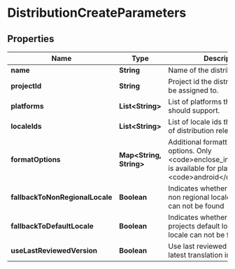 

# DistributionCreateParameters

## Properties

Name | Type | Description | Notes
------------ | ------------- | ------------- | -------------
**name** | **String** | Name of the distribution |  [optional]
**projectId** | **String** | Project id the distribution should be assigned to. |  [optional]
**platforms** | **List&lt;String&gt;** | List of platforms the distribution should support. |  [optional]
**localeIds** | **List&lt;String&gt;** | List of locale ids that will be part of distribution releases |  [optional]
**formatOptions** | **Map&lt;String, String&gt;** | Additional formatting and render options. Only &lt;code&gt;enclose_in_cdata&lt;/code&gt; is available for platform &lt;code&gt;android&lt;/code&gt;. |  [optional]
**fallbackToNonRegionalLocale** | **Boolean** | Indicates whether to fallback to non regional locale when locale can not be found |  [optional]
**fallbackToDefaultLocale** | **Boolean** | Indicates whether to fallback to projects default locale when locale can not be found |  [optional]
**useLastReviewedVersion** | **Boolean** | Use last reviewed instead of latest translation in a project |  [optional]



